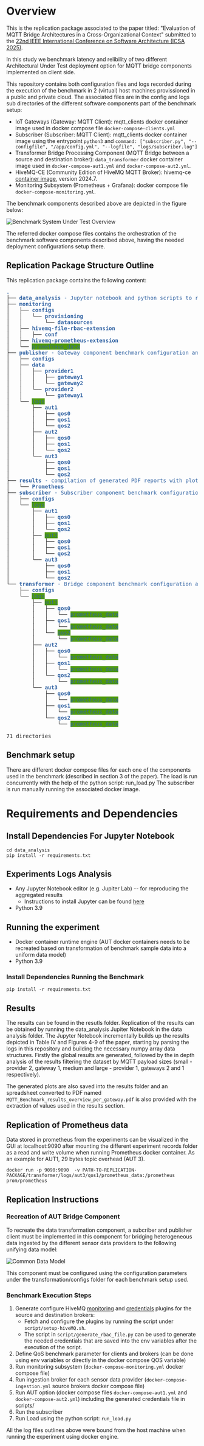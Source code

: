 # Overview
This is the replication package associated to the paper titled: "Evaluation of MQTT Bridge Architectures in a Cross-Organizational Context" submitted to the [22nd IEEE International Conference on Software Architecture (ICSA 2025)](https://conf.researchr.org/home/icsa-2025]).

In this study we benchmark latency and relibility of two different Architectural Under Test deployment option for MQTT bridge components implemented on client side.

This repository contains both configuration files and logs recorded during the execution of the benchmark in 2 (virtual) host machines provissioned in a public and private cloud. The associated files are in the config and logs sub directories of the different software components part of the benchmark setup:
- IoT Gateways (Gateway: MQTT Client): mqtt_clients docker container image used in docker compose file ```docker-compose-clients.yml```
- Subscriber (Subscriber: MQTT Client): mqtt_clients docker container image using the entrypoint ```python3``` and  ```command: ["subscriber.py", "--configfile", "/app/config.yml", "--logfile", "logs/subscriber.log"]```
- Transformer Bridge Processing Component (MQTT Bridge between a source and destination broker): ```data_transformer``` docker container image used in ```docker-compose-aut1.yml``` and ```docker-compose-aut2.yml```.
- HiveMQ-CE (Community Edition of HiveMQ MQTT Broker): hivemq-ce [container image](https://hub.docker.com/r/hivemq/hivemq-ce), version 2024.7.
- Monitoring Subsystem (Prometheus + Grafana): docker compose file ```docker-compose-monitoring.yml```.

The benchmark components described above are depicted in the figure below:

![Benchmark System Under Test Overview](SUT_overview.png)


The referred docker compose files contains the orchestration of the benchmark software components described above, having the needed deployment configurations setup there.

## Replication Package Structure Outline
This replication package contains the following content:
<pre><font color="#3465A4"><b>.</b></font>
├── <font color="#3465A4"><b>data_analysis</b> - Jupyter notebook and python scripts to reproduce result in Table IV and Figures 4-8.</font>
├── <font color="#3465A4"><b>monitoring</b></font>
│   ├── <font color="#3465A4"><b>configs</b></font>
│   │   └── <font color="#3465A4"><b>provisioning</b></font>
│   │       └── <font color="#3465A4"><b>datasources</b></font>
│   ├── <font color="#3465A4"><b>hivemq-file-rbac-extension</b></font>
│   │   ├── <font color="#3465A4"><b>conf</b></font>
│   ├── <font color="#3465A4"><b>hivemq-prometheus-extension</b></font>
│   └── <span style="background-color:#4E9A06"><font color="#3465A4">prometheus_data</font></span>
├── <font color="#3465A4"><b>publisher</b> - Gateway component benchmark configuration and execution logs data.</font>
│   ├── <font color="#3465A4"><b>configs</b></font>
│   ├── <font color="#3465A4"><b>data</b></font>
│   │   ├── <font color="#3465A4"><b>provider1</b></font>
│   │   │   ├── <font color="#3465A4"><b>gateway1</b></font>
│   │   │   └── <font color="#3465A4"><b>gateway2</b></font>
│   │   └── <font color="#3465A4"><b>provider2</b></font>
│   │       └── <font color="#3465A4"><b>gateway1</b></font>
│   └── <span style="background-color:#4E9A06"><font color="#3465A4">logs</font></span>
│       ├── <font color="#3465A4"><b>aut1</b></font>
│       │   ├── <font color="#3465A4"><b>qos0</b></font>
│       │   ├── <font color="#3465A4"><b>qos1</b></font>
│       │   └── <font color="#3465A4"><b>qos2</b></font>
│       ├── <font color="#3465A4"><b>aut2</b></font>
│       │   ├── <font color="#3465A4"><b>qos0</b></font>
│       │   ├── <font color="#3465A4"><b>qos1</b></font>
│       │   └── <font color="#3465A4"><b>qos2</b></font>
│       └── <font color="#3465A4"><b>aut3</b></font>
│           ├── <font color="#3465A4"><b>qos0</b></font>
│           ├── <font color="#3465A4"><b>qos1</b></font>
│           └── <font color="#3465A4"><b>qos2</b></font>
├── <font color="#3465A4"><b>results</b> - compilation of generated PDF reports with plots.</font>
│   └── <font color="#3465A4"><b>Prometheus</b></font>
├── <font color="#3465A4"><b>subscriber</b> - Subscriber component benchmark configuration and execution logs data.</font>
│   ├── <font color="#3465A4"><b>configs</b></font>
│   └── <span style="background-color:#4E9A06"><font color="#3465A4">logs</font></span>
│       ├── <font color="#3465A4"><b>aut1</b></font>
│       │   ├── <font color="#3465A4"><b>qos0</b></font>
│       │   ├── <font color="#3465A4"><b>qos1</b></font>
│       │   └── <font color="#3465A4"><b>qos2</b></font>
│       ├── <span style="background-color:#4E9A06"><font color="#3465A4">aut2</font></span>
│       │   ├── <font color="#3465A4"><b>qos0</b></font>
│       │   ├── <font color="#3465A4"><b>qos1</b></font>
│       │   └── <font color="#3465A4"><b>qos2</b></font>
│       └── <font color="#3465A4"><b>aut3</b></font>
│           ├── <font color="#3465A4"><b>qos0</b></font>
│           ├── <font color="#3465A4"><b>qos1</b></font>
│           └── <font color="#3465A4"><b>qos2</b></font>
└── <font color="#3465A4"><b>transformer</b> - Bridge component benchmark configuration and execution logs data.</font>
    ├── <font color="#3465A4"><b>configs</b></font>
    └── <span style="background-color:#4E9A06"><font color="#3465A4">logs</font></span>
        ├── <span style="background-color:#4E9A06"><font color="#3465A4">aut1</font></span>
        │   ├── <font color="#3465A4"><b>qos0</b></font>
        │   │   └── <span style="background-color:#4E9A06"><font color="#3465A4">prometheus_data</font></span>
        │   ├── <font color="#3465A4"><b>qos1</b></font>
        │   │   └── <span style="background-color:#4E9A06"><font color="#3465A4">prometheus_data</font></span>
        │   └── <span style="background-color:#4E9A06"><font color="#3465A4">qos2</font></span>
        │       └── <span style="background-color:#4E9A06"><font color="#3465A4">prometheus_data</font></span>
        ├── <font color="#3465A4"><b>aut2</b></font>
        │   ├── <font color="#3465A4"><b>qos0</b></font>
        │   │   └── <span style="background-color:#4E9A06"><font color="#3465A4">prometheus_data</font></span>
        │   ├── <font color="#3465A4"><b>qos1</b></font>
        │   │   └── <span style="background-color:#4E9A06"><font color="#3465A4">prometheus_data</font></span>
        │   └── <font color="#3465A4"><b>qos2</b></font>
        │       └── <span style="background-color:#4E9A06"><font color="#3465A4">prometheus_data</font></span>
        └── <font color="#3465A4"><b>aut3</b></font>
            ├── <font color="#3465A4"><b>qos0</b></font>
            │   └── <span style="background-color:#4E9A06"><font color="#3465A4">prometheus_data</font></span>
            ├── <font color="#3465A4"><b>qos1</b></font>
            │   └── <span style="background-color:#4E9A06"><font color="#3465A4">prometheus_data</font></span>
            └── <font color="#3465A4"><b>qos2</b></font>
                └── <span style="background-color:#4E9A06"><font color="#3465A4">prometheus_data</font></span>

71 directories
</pre>

## Benchmark setup
There are different docker compose files for each one of the components used in the benchmark (described in section 3 of the paper).
The load is run concurrently with the help of the python script: run_load.py
The subscriber is run manually running the associated docker image.

# Requirements and Dependencies

## Install Dependencies For Jupyter Notebook

```shell
cd data_analysis
pip install -r requirements.txt
```

## Experiments Logs Analysis
- Any Jupyter Notebook editor (e.g. Jupiter Lab) -- for reproducing the aggregated results
    - Instructions to install Jupyter can be found [here](https://jupyter.org/install)
- Python 3.9

## Running the experiment
- Docker container runtime engine (AUT docker containers needs to be recreated based on transformation of benchmark sample data into a uniform data model)
- Python 3.9

### Install Dependencies Running the Benchmark

```shell
pip install -r requirements.txt
```


## Results
The results can be found in the resutls folder. Replication of the results can be obtained by running the data_analysis Jupiter Notebook in the data analysis folder.
The Jupyter Notebook incrementally builds up the results depicted in Table IV and Figures 4-9 of the paper, starting by parsing the logs in this repository and building the necessary numpy array data structures. Firstly the global results are generated, followed by the in depth analysis of the results filtering the dataset by MQTT payload sizes (small - provider 2, gateway 1, medium and large - provider 1, gateways 2 and 1 respectively).

The generated plots are also saved into the results folder and an spreadsheet converted to PDF named ```MQTT_Benchmark_results_overview_per_gateway.pdf```  is also provided with the extraction of values used in the results section.

## Replication of Prometheus data
Data stored in prometheus from the experiments can be visualized in the GUI at localhost:9090 after mounting the different experiment records folder as a read and write volume when running Prometheus docker container. As an example for AUT1, 29 bytes topic overhead (AUT 3).

```
docker run -p 9090:9090  -v PATH-TO-REPLICATION-PACKAGE/transformer/logs/aut3/qos1/prometheus_data:/prometheus prom/prometheus
```

## Replication Instructions

### Recreation of AUT Bridge Component
To recreate the data transformation component, a subcriber and publisher client must be implemented in this component for bridging heterogeneous data ingested by the different sensor data providers to the following unifying data model:

![Common Data Model](https://smartoceanplatform.github.io/sodataformat.png)

This component must be configured using the configuration parameters under the transformation/configs folder for each benchmark setup used.

### Benchmark Execution Steps

1. Generate configure HiveMQ [monitoring](https://github.com/hivemq/hivemq-prometheus-extension) and [credentials](https://github.com/hivemq/hivemq-file-rbac-extension) plugins for the source and destination brokers:
   - Fetch and configure the plugins by running the script under ```script/setup-hiveMQ.sh```. 
   - The script in ```script/generate_rbac_file.py``` can be used to generate the needed credentials that are saved into the env variables after the execution of the script. 
3. Define QoS benchmark parameter for clients and brokers (can be done using env variables or directly in the docker compose QOS variable)
2. Run monitoring subsystem (```docker-compose-monitoring.yml``` docker compose file)
3. Run ingestion broker for each sensor data provider (```docker-compose-ingestion.yml``` source brokers docker compose file)
2. Run AUT option (docker compose files ```docker-compose-aut1.yml``` and ```docker-compose-aut2.yml```) including the generated credentials file in scripts/
2. Run the subscriber
4. Run Load using the python script: ```run_load.py```

All the log files outlines above were bound from the host machine when running the experiment using docker engine.

